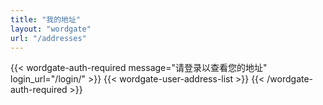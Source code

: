 ```yaml
---
title: "我的地址"
layout: "wordgate"
url: "/addresses"
---
```


{{< wordgate-auth-required message="请登录以查看您的地址" login_url="/login/" >}}
{{< wordgate-user-address-list >}}
{{< /wordgate-auth-required >}}